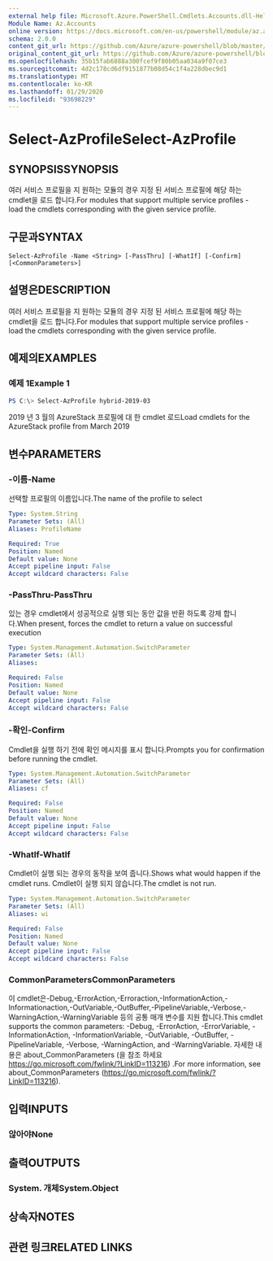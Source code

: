 ```yaml
---
external help file: Microsoft.Azure.PowerShell.Cmdlets.Accounts.dll-Help.xml
Module Name: Az.Accounts
online version: https://docs.microsoft.com/en-us/powershell/module/az.accounts/select-azprofile
schema: 2.0.0
content_git_url: https://github.com/Azure/azure-powershell/blob/master/src/Accounts/Accounts/help/Select-AzProfile.md
original_content_git_url: https://github.com/Azure/azure-powershell/blob/master/src/Accounts/Accounts/help/Select-AzProfile.md
ms.openlocfilehash: 35b15fab6888a300fcef9f80b05aa034a9f07ce3
ms.sourcegitcommit: 4d2c178cd6df9151877b08d54c1f4a228dbec9d1
ms.translationtype: MT
ms.contentlocale: ko-KR
ms.lasthandoff: 01/29/2020
ms.locfileid: "93698229"
---
```

# <span data-ttu-id="29cab-101">Select-AzProfile</span><span class="sxs-lookup"><span data-stu-id="29cab-101">Select-AzProfile</span></span>

## <span data-ttu-id="29cab-102">SYNOPSIS</span><span class="sxs-lookup"><span data-stu-id="29cab-102">SYNOPSIS</span></span>
<span data-ttu-id="29cab-103">여러 서비스 프로필을 지 원하는 모듈의 경우 지정 된 서비스 프로필에 해당 하는 cmdlet을 로드 합니다.</span><span class="sxs-lookup"><span data-stu-id="29cab-103">For modules that support multiple service profiles - load the cmdlets corresponding with the given service profile.</span></span>

## <span data-ttu-id="29cab-104">구문과</span><span class="sxs-lookup"><span data-stu-id="29cab-104">SYNTAX</span></span>

```
Select-AzProfile -Name <String> [-PassThru] [-WhatIf] [-Confirm] [<CommonParameters>]
```

## <span data-ttu-id="29cab-105">설명은</span><span class="sxs-lookup"><span data-stu-id="29cab-105">DESCRIPTION</span></span>
<span data-ttu-id="29cab-106">여러 서비스 프로필을 지 원하는 모듈의 경우 지정 된 서비스 프로필에 해당 하는 cmdlet을 로드 합니다.</span><span class="sxs-lookup"><span data-stu-id="29cab-106">For modules that support multiple service profiles - load the cmdlets corresponding with the given service profile.</span></span>

## <span data-ttu-id="29cab-107">예제의</span><span class="sxs-lookup"><span data-stu-id="29cab-107">EXAMPLES</span></span>

### <span data-ttu-id="29cab-108">예제 1</span><span class="sxs-lookup"><span data-stu-id="29cab-108">Example 1</span></span>
```powershell
PS C:\> Select-AzProfile hybrid-2019-03
```

<span data-ttu-id="29cab-109">2019 년 3 월의 AzureStack 프로필에 대 한 cmdlet 로드</span><span class="sxs-lookup"><span data-stu-id="29cab-109">Load cmdlets for the AzureStack profile from March 2019</span></span>

## <span data-ttu-id="29cab-110">변수</span><span class="sxs-lookup"><span data-stu-id="29cab-110">PARAMETERS</span></span>

### <span data-ttu-id="29cab-111">-이름</span><span class="sxs-lookup"><span data-stu-id="29cab-111">-Name</span></span>
<span data-ttu-id="29cab-112">선택할 프로필의 이름입니다.</span><span class="sxs-lookup"><span data-stu-id="29cab-112">The name of the profile to select</span></span>

```yaml
Type: System.String
Parameter Sets: (All)
Aliases: ProfileName

Required: True
Position: Named
Default value: None
Accept pipeline input: False
Accept wildcard characters: False
```

### <span data-ttu-id="29cab-113">-PassThru</span><span class="sxs-lookup"><span data-stu-id="29cab-113">-PassThru</span></span>
<span data-ttu-id="29cab-114">있는 경우 cmdlet에서 성공적으로 실행 되는 동안 값을 반환 하도록 강제 합니다.</span><span class="sxs-lookup"><span data-stu-id="29cab-114">When present, forces the cmdlet to return a value on successful execution</span></span>

```yaml
Type: System.Management.Automation.SwitchParameter
Parameter Sets: (All)
Aliases:

Required: False
Position: Named
Default value: None
Accept pipeline input: False
Accept wildcard characters: False
```

### <span data-ttu-id="29cab-115">-확인</span><span class="sxs-lookup"><span data-stu-id="29cab-115">-Confirm</span></span>
<span data-ttu-id="29cab-116">Cmdlet을 실행 하기 전에 확인 메시지를 표시 합니다.</span><span class="sxs-lookup"><span data-stu-id="29cab-116">Prompts you for confirmation before running the cmdlet.</span></span>

```yaml
Type: System.Management.Automation.SwitchParameter
Parameter Sets: (All)
Aliases: cf

Required: False
Position: Named
Default value: None
Accept pipeline input: False
Accept wildcard characters: False
```

### <span data-ttu-id="29cab-117">-WhatIf</span><span class="sxs-lookup"><span data-stu-id="29cab-117">-WhatIf</span></span>
<span data-ttu-id="29cab-118">Cmdlet이 실행 되는 경우의 동작을 보여 줍니다.</span><span class="sxs-lookup"><span data-stu-id="29cab-118">Shows what would happen if the cmdlet runs.</span></span>
<span data-ttu-id="29cab-119">Cmdlet이 실행 되지 않습니다.</span><span class="sxs-lookup"><span data-stu-id="29cab-119">The cmdlet is not run.</span></span>

```yaml
Type: System.Management.Automation.SwitchParameter
Parameter Sets: (All)
Aliases: wi

Required: False
Position: Named
Default value: None
Accept pipeline input: False
Accept wildcard characters: False
```

### <span data-ttu-id="29cab-120">CommonParameters</span><span class="sxs-lookup"><span data-stu-id="29cab-120">CommonParameters</span></span>
<span data-ttu-id="29cab-121">이 cmdlet은-Debug,-ErrorAction,-Erroraction,-InformationAction,-Informationaction,-OutVariable,-OutBuffer,-PipelineVariable,-Verbose,-WarningAction,-WarningVariable 등의 공통 매개 변수를 지원 합니다.</span><span class="sxs-lookup"><span data-stu-id="29cab-121">This cmdlet supports the common parameters: -Debug, -ErrorAction, -ErrorVariable, -InformationAction, -InformationVariable, -OutVariable, -OutBuffer, -PipelineVariable, -Verbose, -WarningAction, and -WarningVariable.</span></span> <span data-ttu-id="29cab-122">자세한 내용은 about_CommonParameters (을 참조 하세요 https://go.microsoft.com/fwlink/?LinkID=113216) .</span><span class="sxs-lookup"><span data-stu-id="29cab-122">For more information, see about_CommonParameters (https://go.microsoft.com/fwlink/?LinkID=113216).</span></span>

## <span data-ttu-id="29cab-123">입력</span><span class="sxs-lookup"><span data-stu-id="29cab-123">INPUTS</span></span>

### <span data-ttu-id="29cab-124">않아야</span><span class="sxs-lookup"><span data-stu-id="29cab-124">None</span></span>

## <span data-ttu-id="29cab-125">출력</span><span class="sxs-lookup"><span data-stu-id="29cab-125">OUTPUTS</span></span>

### <span data-ttu-id="29cab-126">System. 개체</span><span class="sxs-lookup"><span data-stu-id="29cab-126">System.Object</span></span>
## <span data-ttu-id="29cab-127">상속자</span><span class="sxs-lookup"><span data-stu-id="29cab-127">NOTES</span></span>

## <span data-ttu-id="29cab-128">관련 링크</span><span class="sxs-lookup"><span data-stu-id="29cab-128">RELATED LINKS</span></span>
